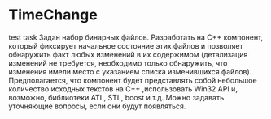 # TimeChange
test task
Задан набор бинарных файлов. Разработать на C++ компонент, 
который фиксирует начальное состояние этих файлов и позволяет 
обнаружить факт любых изменений в их содержимом (детализация 
изменений не требуется, необходимо только обнаружить, что 
изменения имели место с указанием списка изменившихся файлов).
Предполагается, что компонент будет представлять собой небольшое 
количество исходных текстов на C++ ,использовать Win32 API  и, 
возможно,  библиотеки ATL, STL, boost и т.д. Можно задавать 
уточняющие вопросы, если они будут появляться.
